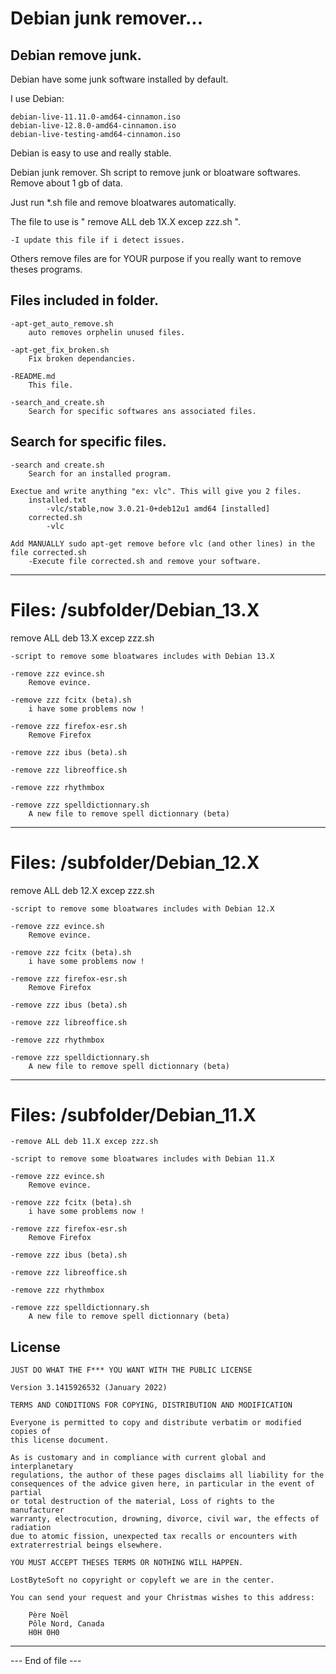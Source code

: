 # Debian junk remover...

Debian remove junk.
--------------------------------------------------------------------

Debian have some junk software installed by default.

I use Debian:

	debian-live-11.11.0-amd64-cinnamon.iso
	debian-live-12.8.0-amd64-cinnamon.iso
	debian-live-testing-amd64-cinnamon.iso


Debian is easy to use and really stable.

Debian junk remover. Sh script to remove junk or bloatware softwares. Remove about 1 gb of data.

Just run *.sh file and remove bloatwares automatically.

The file to use is " remove ALL deb 1X.X excep zzz.sh ".


	-I update this file if i detect issues.


Others remove files are for YOUR purpose if you really want to remove theses programs.

Files included in folder.
--------------------------------------------------------------------

	-apt-get_auto_remove.sh
		auto removes orphelin unused files.
	
	-apt-get_fix_broken.sh
		Fix broken dependancies.
	
	-README.md
		This file.

	-search_and_create.sh
		Search for specific softwares ans associated files.


Search for specific files.
--------------------------------------------------------------------

	-search and create.sh
		Search for an installed program.
	
	Exectue and write anything "ex: vlc". This will give you 2 files.
		installed.txt
			-vlc/stable,now 3.0.21-0+deb12u1 amd64 [installed]
		corrected.sh
			-vlc

	Add MANUALLY sudo apt-get remove before vlc (and other lines) in the file corrected.sh
		-Execute file corrected.sh and remove your software.

--------------------------------------------------------------------

# Files: /subfolder/Debian_13.X

remove ALL deb 13.X excep zzz.sh

	-script to remove some bloatwares includes with Debian 13.X

	-remove zzz evince.sh
		Remove evince.

	-remove zzz fcitx (beta).sh
		i have some problems now !

	-remove zzz firefox-esr.sh
		Remove Firefox
	
	-remove zzz ibus (beta).sh

	-remove zzz libreoffice.sh
	
	-remove zzz rhythmbox

	-remove zzz spelldictionnary.sh
		A new file to remove spell dictionnary (beta)

--------------------------------------------------------------------

# Files: /subfolder/Debian_12.X

remove ALL deb 12.X excep zzz.sh

	-script to remove some bloatwares includes with Debian 12.X

	-remove zzz evince.sh
		Remove evince.

	-remove zzz fcitx (beta).sh
		i have some problems now !

	-remove zzz firefox-esr.sh
		Remove Firefox
	
	-remove zzz ibus (beta).sh

	-remove zzz libreoffice.sh
	
	-remove zzz rhythmbox

	-remove zzz spelldictionnary.sh
		A new file to remove spell dictionnary (beta)

--------------------------------------------------------------------

# Files: /subfolder/Debian_11.X

	-remove ALL deb 11.X excep zzz.sh

	-script to remove some bloatwares includes with Debian 11.X

	-remove zzz evince.sh
		Remove evince.

	-remove zzz fcitx (beta).sh
		i have some problems now !

	-remove zzz firefox-esr.sh
		Remove Firefox
	
	-remove zzz ibus (beta).sh

	-remove zzz libreoffice.sh
	
	-remove zzz rhythmbox

	-remove zzz spelldictionnary.sh
		A new file to remove spell dictionnary (beta)


License
--------------------------------------------------------------------

 	JUST DO WHAT THE F*** YOU WANT WITH THE PUBLIC LICENSE
 	
 	Version 3.1415926532 (January 2022)
 	
 	TERMS AND CONDITIONS FOR COPYING, DISTRIBUTION AND MODIFICATION
    	
	Everyone is permitted to copy and distribute verbatim or modified copies of
 	this license document.
 	
 	As is customary and in compliance with current global and interplanetary
 	regulations, the author of these pages disclaims all liability for the
 	consequences of the advice given here, in particular in the event of partial
 	or total destruction of the material, Loss of rights to the manufacturer
 	warranty, electrocution, drowning, divorce, civil war, the effects of radiation
 	due to atomic fission, unexpected tax recalls or encounters with
 	extraterrestrial beings elsewhere.
 	
 	YOU MUST ACCEPT THESES TERMS OR NOTHING WILL HAPPEN.
 	
 	LostByteSoft no copyright or copyleft we are in the center.
 	
 	You can send your request and your Christmas wishes to this address:
 	
 		Père Noël
 		Pôle Nord, Canada
 		H0H 0H0

--------------------------------------------------------------------
 --- End of file ---

